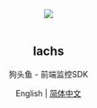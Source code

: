 <div align="center">
<a>
    <img src="https://tva1.sinaimg.cn/large/008eGmZEgy1gmynwil7lxj31hc0u0b29.jpg">
</a>
</div>

<br/>
<div align="center">
<h2>lachs</h2>
</div>

<div align="center">

狗头鱼 - 前端监控SDK

</div>

<div align="center">

English | [简体中文](./README.zh-CN.md)

</div>